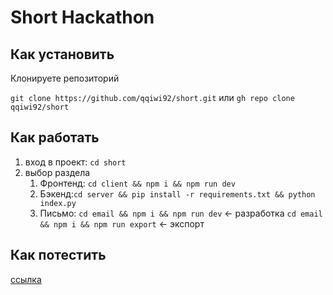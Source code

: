 # Short Hackathon

## Как установить

Клонируете репозиторий

`git clone https://github.com/qqiwi92/short.git`
или
`gh repo clone qqiwi92/short`

## Как работать

1. вход в проект: `cd short`
2. выбор раздела
   1. Фронтенд: `cd client && npm i && npm run dev`
   2. Бэкенд:`cd server && pip install -r requirements.txt && python index.py`
   3. Письмо: 
        `cd email && npm i && npm run dev` <- разработка 
        `cd email && npm i && npm run export` <- экспорт 

## Как потестить

[ссылка](https://lems.vercel.app/)
